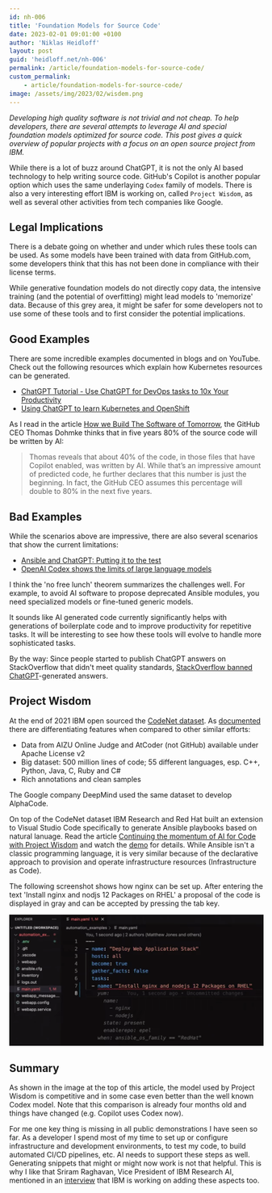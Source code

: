```yaml
---
id: nh-006
title: 'Foundation Models for Source Code'
date: 2023-02-01 09:01:00 +0100
author: 'Niklas Heidloff'
layout: post
guid: 'heidloff.net/nh-006'
permalink: /article/foundation-models-for-source-code/
custom_permalink:
    - article/foundation-models-for-source-code/
image: /assets/img/2023/02/wisdem.png
---
```



*Developing high quality software is not trivial and not cheap. To help developers, there are several attempts to leverage AI and special foundation models optimized for source code. This post gives a quick overview of popular projects with a focus on an open source project from IBM.*

While there is a lot of buzz around ChatGPT, it is not the only AI based technology to help writing source code. GitHub's Copilot is another popular option which uses the same underlaying `Codex` family of models. There is also a very interesting effort IBM is working on, called `Project Wisdom`, as well as several other activities from tech companies like Google.


## Legal Implications

There is a debate going on whether and under which rules these tools can be used. As some models have been trained with data from GitHub.com, some developers think that this has not been done in compliance with their license terms.

While generative foundation models do not directly copy data, the intensive training (and the potential of overfitting) might lead models to 'memorize' data. Because of this grey area, it might be safer for some developers not to use some of these tools and to first consider the potential implications.


## Good Examples

There are some incredible examples documented in blogs and on YouTube. Check out the following resources which explain how Kubernetes resources can be generated.

* [ChatGPT Tutorial - Use ChatGPT for DevOps tasks to 10x Your Productivity](
https://www.youtube.com/watch?v=l-kE11fhfaQ)
* [Using ChatGPT to learn Kubernetes and OpenShift](https://practicalkubernetes.blogspot.com/2023/01/using-chatgpt-to-learn-kubernetes-and.html?m=1)

As I read in the article [How we Build The Software of Tomorrow](https://www.wearedevelopers.com/magazine/how-we-build-the-software-of-tomorrow), the GitHub CEO Thomas Dohmke thinks that in five years 80% of the source code will be written by AI:

> Thomas reveals that about 40% of the code, in those files that have Copilot enabled, was written by AI. While that’s an impressive amount of predicted code, he further declares that this number is just the beginning. In fact, the GitHub CEO assumes this percentage will double to 80% in the next five years.


## Bad Examples

While the scenarios above are impressive, there are also several scenarios that show the current limitations:

* [Ansible and ChatGPT: Putting it to the test](https://www.ansible.com/blog/ansible-wisdom-and-chatgpt-putting-it-to-the-test)
* [OpenAI Codex shows the limits of large language models](https://venturebeat.com/business/openai-codex-shows-the-limits-of-large-language-models/)

I think the 'no free lunch' theorem summarizes the challenges well. For example, to avoid AI software to propose deprecated Ansible modules, you need specialized models or fine-tuned generic models.

It sounds like AI generated code currently significantly helps with generations of boilerplate code and to improve productivity for repetitive tasks. It will be interesting to see how these tools will evolve to handle more sophisticated tasks.

By the way: Since people started to publish ChatGPT answers on StackOverflow that didn't meet quality standards, [StackOverflow banned ChatGPT](https://meta.stackoverflow.com/questions/421831/temporary-policy-chatgpt-is-banned)-generated answers.


## Project Wisdom

At the end of 2021 IBM open sourced the [CodeNet dataset](https://research.ibm.com/blog/codenet-ai-neurips-2021). As [documented](https://github.com/IBM/Project_CodeNet#differentiation) there are differentiating features when compared to other similar efforts:

* Data from AIZU Online Judge and AtCoder (not GitHub) available under Apache License v2
* Big dataset: 500 million lines of code; 55 different languages, esp. C++, Python, Java, C, Ruby and C#
* Rich annotations and clean samples

The Google company DeepMind used the same dataset to develop AlphaCode.

On top of the CodeNet dataset IBM Research and Red Hat built an extension to Visual Studio Code specifically to generate Ansible playbooks based on natural lanuage. Read the article [Continuing the momentum of AI for Code with Project Wisdom](https://research.ibm.com/blog/ai-for-code-project-wisdom-red-hat) and watch the [demo](https://www.youtube.com/watch?v=9Zvuz9r9bc4) for details. While Ansible isn't a classic programming language, it is very similar because of the declarative approach to provision and operate infrastructure resources (Infrastructure as Code).

The following screenshot shows how nginx can be set up. After entering the text 'Install nginx and nodjs 12 Packages on RHEL' a proposal of the code is displayed in gray and can be accepted by pressing the tab key.

![image](/assets/img/2023/02/ansible.png)


## Summary

As shown in the image at the top of this article, the model used by Project Wisdom is competitive and in some case even better than the well known Codex model. Note that this comparison is already four months old and things have changed (e.g. Copilot uses Codex now).

For me one key thing is missing in all public demonstrations I have seen so far. As a developer I spend most of my time to set up or configure infrastructure and development environments, to test my code, to build automated CI/CD pipelines, etc. AI needs to support these steps as well. Generating snippets that might or might now work is not that helpful. This is why I like that Sriram Raghavan, Vice President of IBM Research AI, mentioned in an [interview](https://www.youtube.com/watch?v=_XR08GA9YH0) that IBM is working on adding these aspects too.